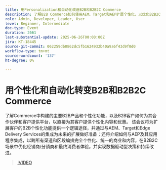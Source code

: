 ```yaml
---
title: 用Personalization和自动化改造B2B和B2B2C Commerce
description: 了解B2B Commerce如何使用AEM、Target和AEP扩展个性化，以优化B2B2C体验并推动数据驱动的、统一的内容和选件。
role: Admin, Developer, Leader, User
level: Beginner, Intermediate
doc-type: Event
duration: 2661
last-substantial-update: 2025-06-26T00:00:00Z
jira: KT-18445
source-git-commit: 062259db0862dc5fb1624932b40a9a6f43d9f0d0
workflow-type: tm+mt
source-wordcount: '137'
ht-degree: 0%

---
```



# 用个性化和自动化转变B2B和B2B2C Commerce

了解Commerce中构建的主要B2B产品和个性化功能，以及B2B客户如何为其合作伙伴和客户提供平台，以直接为其客户提供个性化内容和优惠。 该会议将为扩展客户的B2B个性化功能提供一个逻辑途径，并通过与AEM、Target和Edge Delivery Services的集成为未来的扩展做好准备；还将介绍如何与AEP及其应用程序集成，以跨所有渠道和区段编排完全个性化、统一的商业和内容，在B2B2C场景中优化经销商/分销商和最终消费者体验，并实现数据驱动型决策和持续改进。

>[!VIDEO](https://video.tv.adobe.com/v/3464441/?learn=on&enablevpops)
